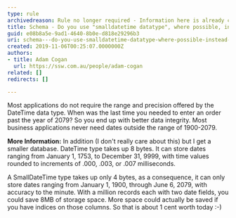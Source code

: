```yaml
---
type: rule
archivedreason: Rule no longer required - Information here is already covered in our other date time rules
title: Schema - Do you use "smalldatetime datatype", where possible, instead of "datetime datatype"?
guid: e08b8a5e-9ad1-4640-8b0e-d818e29296b3
uri: schema---do-you-use-smalldatetime-datatype-where-possible-instead-of-datetime-datatype
created: 2019-11-06T00:25:07.0000000Z
authors:
- title: Adam Cogan
  url: https://ssw.com.au/people/adam-cogan
related: []
redirects: []

---
```


Most applications do not require the range and precision offered by the DateTime data type. When was the last time you needed to enter an order past the year of 2079? So you end up with better data integrity. Most business applications never need dates outside the range of 1900-2079.

<!--endintro-->

**More Information:** 
In addition (I don't really care about this) but I get a smaller database.
DateTime type takes up 8 bytes. It can store dates ranging from January 1, 1753, to December 31, 9999, with time values rounded to increments of .000, .003, or .007 milliseconds.

A SmallDateTime type takes up only 4 bytes, as a consequence, it can only store dates ranging from January 1, 1900, through June 6, 2079, with accuracy to the minute. With a million records each with two date fields, you could save 8MB of storage space. More space could actually be saved if you have indices on those columns. So that is about 1 cent worth today :-)
